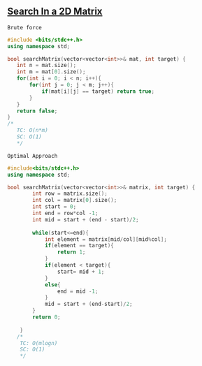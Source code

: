  ## [Search In a 2D Matrix](https://www.codingninjas.com/codestudio/problems/search-in-a-2d-matrix_8230773?challengeSlug=striver-sde-challenge&leftPanelTab=1)

```Brute force```
 ```cpp
 #include <bits/stdc++.h>
using namespace std;

bool searchMatrix(vector<vector<int>>& mat, int target) {
    int n = mat.size();
    int m = mat[0].size();
    for(int i = 0; i < n; i++){
        for(int j = 0; j < m; j++){
            if(mat[i][j] == target) return true;
        }
    }
    return false;
}
 /*
    TC: O(n*m)
    SC: O(1)
    */
```
```Optimal Approach```
```cpp
#include<bits/stdc++.h>
using namespace std;

bool searchMatrix(vector<vector<int>>& matrix, int target) {
        int row = matrix.size();
        int col = matrix[0].size();
        int start = 0;
        int end = row*col -1;
        int mid = start + (end - start)/2;
        
        while(start<=end){
            int element = matrix[mid/col][mid%col];
            if(element == target){
                return 1;
            }
            if(element < target){
                start= mid + 1;
            }
            else{
                end = mid -1;
            }
            mid = start + (end-start)/2;
        }
        return 0;
        
    }
   /*
    TC: O(mlogn)
    SC: O(1)
    */
```
